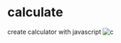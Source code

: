 # calculate
create calculator with javascript
![c](https://user-images.githubusercontent.com/59051643/139649897-65fa2154-acdc-4cf6-87b0-962dfa79e24d.PNG)
